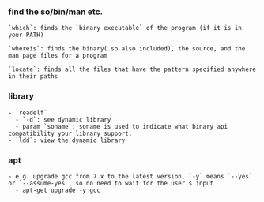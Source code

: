 ### find the so/bin/man etc.
    
    `which`: finds the `binary executable` of the program (if it is in your PATH)

    `whereis`: finds the binary(.so also included), the source, and the man page files for a program

    `locate`: finds all the files that have the pattern specified anywhere in their paths

### library

    - `readelf`
      - `-d`: see dynamic library
      - param `soname`: soname is used to indicate what binary api compatibility your library support.
    - `ldd`: view the dynamic library


### apt
    
    - e.g. upgrade gcc from 7.x to the latest version, `-y` means `--yes` or `--assume-yes`, so no need to wait for the user's input
      - apt-get upgrade -y gcc 
